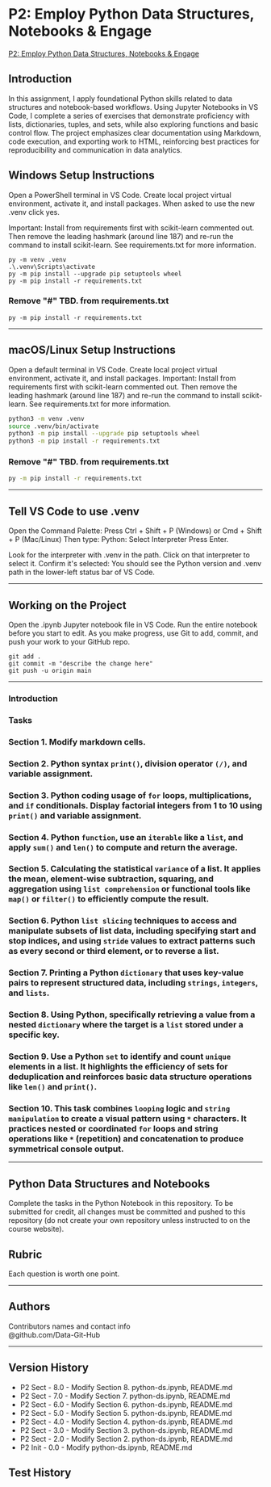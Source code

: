 # P2: Employ Python Data Structures, Notebooks & Engage

[P2: Employ Python Data Structures, Notebooks & Engage](https://github.com/Data-Git-Hub/python-ds)

## Introduction
In this assignment, I apply foundational Python skills related to data structures and notebook-based workflows. Using Jupyter Notebooks in VS Code, I complete a series of exercises that demonstrate proficiency with lists, dictionaries, tuples, and sets, while also exploring functions and basic control flow. The project emphasizes clear documentation using Markdown, code execution, and exporting work to HTML, reinforcing best practices for reproducibility and communication in data analytics. <br>

## Windows Setup Instructions

Open a PowerShell terminal in VS Code. 
Create local project virtual environment, activate it, and install packages. 
When asked to use the new .venv click yes. 

Important: Install from requirements first with scikit-learn commented out. 
Then remove the leading hashmark (around line 187) and re-run the command to install scikit-learn.
See requirements.txt for more information. 


```shell
py -m venv .venv
.\.venv\Scripts\activate
py -m pip install --upgrade pip setuptools wheel
py -m pip install -r requirements.txt
```
### Remove "#" TBD. from requirements.txt

```shell
py -m pip install -r requirements.txt
```

---

## macOS/Linux Setup Instructions

Open a default terminal in VS Code. 
Create local project virtual environment, activate it, and install packages. 
Important: Install from requirements first with scikit-learn commented out. 
Then remove the leading hashmark (around line 187) and re-run the command to install scikit-learn.
See requirements.txt for more information. 

```zsh
python3 -m venv .venv
source .venv/bin/activate
python3 -m pip install --upgrade pip setuptools wheel
python3 -m pip install -r requirements.txt
```

### Remove "#" TBD. from requirements.txt

```zsh
py -m pip install -r requirements.txt
```

---

## Tell VS Code to use .venv

Open the Command Palette: Press Ctrl + Shift + P (Windows) or Cmd + Shift + P (Mac/Linux)
Then type: Python: Select Interpreter
Press Enter.

Look for the interpreter with .venv in the path.
Click on that interpreter to select it.
Confirm it's selected: You should see the Python version and .venv path in the lower-left status bar of VS Code.

---

## Working on the Project

Open the .ipynb Jupyter notebook file in VS Code. 
Run the entire notebook before you start to edit. 
As you make progress, use Git to add, commit, and push your work to your GitHub repo.

```shell
git add .
git commit -m "describe the change here"
git push -u origin main
```

---

### Introduction

### Tasks

### Section 1. Modify markdown cells.

### Section 2. Python syntax `print()`, division operator `(/)`, and variable assignment. 

### Section 3. Python coding usage of `for` loops, multiplications, and `if` conditionals. Display factorial integers from 1 to 10 using `print()` and variable assignment.

### Section 4. Python `function`, use an `iterable` like a `list`, and apply `sum()` and `len()` to compute and return the average.

### Section 5. Calculating the statistical `variance` of a list. It applies the mean, element-wise subtraction, squaring, and aggregation using `list comprehension` or functional tools like `map()` or `filter()` to efficiently compute the result.

### Section 6. Python `list slicing` techniques to access and manipulate subsets of list data, including specifying start and stop indices, and using `stride` values to extract patterns such as every second or third element, or to reverse a list.

### Section 7. Printing a Python `dictionary` that uses key-value pairs to represent structured data, including `strings`, `integers`, and `lists`.

### Section 8. Using Python, specifically retrieving a value from a nested `dictionary` where the target is a `list` stored under a specific key.

### Section 9. Use a Python `set` to identify and count `unique` elements in a list. It highlights the efficiency of sets for deduplication and reinforces basic data structure operations like `len()` and `print()`.

### Section 10. This task combines `looping` logic and `string manipulation` to create a visual pattern using `*` characters. It practices nested or coordinated `for` loops and string operations like `*` (repetition) and concatenation to produce symmetrical console output.

---

## Python Data Structures and Notebooks

Complete the tasks in the Python Notebook in this repository.
To be submitted for credit, all changes must be committed and pushed to this repository (do not create your own repository unless instructed to on the course website).

## Rubric

Each question is worth one point.

---

## Authors

Contributors names and contact info <br>
@github.com/Data-Git-Hub <br>

---

## Version History
- P2 Sect - 8.0 - Modify Section 8. python-ds.ipynb, README.md
- P2 Sect - 7.0 - Modify Section 7. python-ds.ipynb, README.md
- P2 Sect - 6.0 - Modify Section 6. python-ds.ipynb, README.md 
- P2 Sect - 5.0 - Modify Section 5. python-ds.ipynb, README.md 
- P2 Sect - 4.0 - Modify Section 4. python-ds.ipynb, README.md
- P2 Sect - 3.0 - Modify Section 3. python-ds.ipynb, README.md
- P2 Sect - 2.0 - Modify Section 2. python-ds.ipynb, README.md
- P2 Init - 0.0 - Modify python-ds.ipynb, README.md 
## Test History 